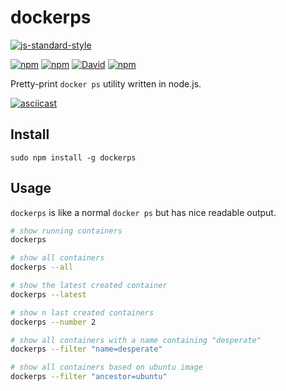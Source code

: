 # dockerps

[![js-standard-style](https://cdn.rawgit.com/feross/standard/master/badge.svg)](https://github.com/feross/standard)

[![npm](https://img.shields.io/npm/v/dockerps.svg)](https://www.npmjs.com/package/dockerps)
[![npm](https://img.shields.io/npm/dt/dockerps.svg)](https://www.npmjs.com/package/dockerps)
[![David](https://img.shields.io/david/zacheagle/dockerps.svg)](https://www.npmjs.com/package/dockerps)
[![npm](https://img.shields.io/npm/l/dockerps.svg)](https://www.npmjs.com/package/dockerps)

Pretty-print `docker ps` utility written in node.js.

[![asciicast](https://asciinema.org/a/e5hdjs2nc3o1qs01nu24u577x.png)](https://asciinema.org/a/e5hdjs2nc3o1qs01nu24u577x)

## Install
```
sudo npm install -g dockerps
```

## Usage
`dockerps` is like a normal `docker ps` but has nice readable output.

```bash
# show running containers
dockerps

# show all containers
dockerps --all

# show the latest created container
dockerps --latest

# show n last created containers
dockerps --number 2

# show all containers with a name containing "desperate"
dockerps --filter "name=desperate"

# show all containers based on ubuntu image
dockerps --filter "ancestor=ubuntu"
```
